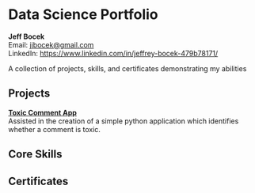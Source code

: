 # Data Science Portfolio
**Jeff Bocek**     
Email: jjbocek@gmail.com  
LinkedIn: https://www.linkedin.com/in/jeffrey-bocek-479b78171/

A collection of projects, skills, and certificates demonstrating my abilities

## Projects

**[Toxic Comment App](https://github.com/jjbocek/ToxicApp)**  
Assisted in the creation of a simple python application which identifies whether a comment is toxic. 

## Core Skills

## Certificates
